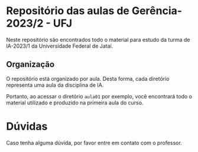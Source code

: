 # Repositório das aulas de Gerência-2023/2 - **UFJ**

Neste repositório são encontrados todo o material para estudo da turma de IA-2023/1 da Universidade Federal de Jataí.

## Organização

O repositório está organizado por aula. Desta forma, cada diretório representa uma aula da disciplina de IA.

Portanto, ao acessar o diretório ``aula01`` por exemplo, você encontrará todo o material utilizado e produzido na primeira aula do curso.

# Dúvidas
Caso tenha alguma dúvida, por favor entre em contato com o professor.